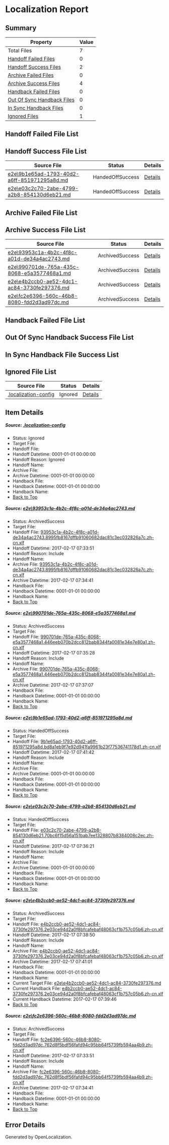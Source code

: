 # <a name='report-top'></a> Localization Report

## Summary
 Property | Value 
 -------- | ----- 
 Total Files | 7
[ Handoff Failed Files ](#handoff-failed-list)| 0
[ Handoff Success Files ](#handoff-success-list)| 2
[ Archive Failed Files ](#archive-failed-list)| 0
[ Archive Success Files ](#archive-success-list)| 4
[ Handback Failed Files ](#handback-failed-list)| 0
[ Out Of Sync Handback Files ](#outofsync-handback-success-list)| 0
[ In Sync Handback Files ](#insync-handback-success-list)| 0
[ Ignored Files ](#ignored-list)| 1

## <a name='handoff-failed-list'></a> Handoff Failed File List

## <a name='handoff-success-list'></a> Handoff Success File List
 Source File | Status | Details 
 ----------- | ------ | ------- 
 [e2e\9b1e65ad-1793-40d2-a6ff-851971295a8d.md](https://github.com/OpenLocalizationTestOrg/ol-test0/blob/dbf3e812a0e2cb011429f96cfacc72f64b895490/e2e/9b1e65ad-1793-40d2-a6ff-851971295a8d.md) | HandedOffSuccess | [Details](#50d00b012eba41adbc94bb855ac3c83be11e85343)
 [e2e\e03c2c70-2abe-4799-a2b8-854130d6eb21.md](https://github.com/OpenLocalizationTestOrg/ol-test0/blob/1a04130e2d4a2d05fa34e6f584b9edc2f230e44d/e2e/e03c2c70-2abe-4799-a2b8-854130d6eb21.md) | HandedOffSuccess | [Details](#1bf84c4f00a553bc798b9910295e650deec509664)

## <a name='archive-failed-list'></a> Archive Failed File List

## <a name='archive-success-list'></a> Archive Success File List
 Source File | Status | Details 
 ----------- | ------ | ------- 
 [e2e\93953c1a-4b2c-4f8c-a01d-de34a4ac2743.md](https://github.com/OpenLocalizationTestOrg/ol-test0/blob/1b41a53bfba8121a2e3df235bc9f908256e45374/e2e/93953c1a-4b2c-4f8c-a01d-de34a4ac2743.md) | ArchivedSuccess | [Details](#0e7711ac3bda5a8795795d949d701a953db429121)
 [e2e\990701de-765a-435c-8068-e5a3577468a1.md](https://github.com/OpenLocalizationTestOrg/ol-test0/blob/7b3a91c7df81906b6a8bb3d291dac5b84fd28a44/e2e/990701de-765a-435c-8068-e5a3577468a1.md) | ArchivedSuccess | [Details](#e43a2437ab4f4036ba7fd251d97ae8003966dbdd2)
 [e2e\e4b2ccb0-ae52-4dc1-ac84-3730fe297376.md](https://github.com/OpenLocalizationTestOrg/ol-test0/blob/3c700bd5eb7bf2266a9b3d93b36a56b789de324c/e2e/e4b2ccb0-ae52-4dc1-ac84-3730fe297376.md) | ArchivedSuccess | [Details](#1073cee1f2b87fdc24ef1d4b730bc7b7594dac375)
 [e2e\fc2e6396-560c-46b8-8080-fdd2d3ad97dc.md](https://github.com/OpenLocalizationTestOrg/ol-test0/blob/1b41a53bfba8121a2e3df235bc9f908256e45374/e2e/fc2e6396-560c-46b8-8080-fdd2d3ad97dc.md) | ArchivedSuccess | [Details](#6370574cf125dac078f0bcf21ba98e1766c48bf16)

## <a name='handback-failed-list'></a> Handback Failed File List

## <a name='outofsync-handback-success-list'></a> Out Of Sync Handback Success File List

## <a name='insync-handback-success-list'></a> In Sync Handback File Success List

## <a name='ignored-list'></a> Ignored File List
 Source File | Status | Details 
 ----------- | ------ | ------- 
 [.localization-config](https://github.com/OpenLocalizationTestOrg/ol-test0/blob/dbf3e812a0e2cb011429f96cfacc72f64b895490/.localization-config) | Ignored | [Details](#cb0632cf59c1387fc1742bfb9fa3c47f87e2e5c90)

## Item Details
##### <a name='cb0632cf59c1387fc1742bfb9fa3c47f87e2e5c90'></a> Source: [.localization-config](https://github.com/OpenLocalizationTestOrg/ol-test0/blob/dbf3e812a0e2cb011429f96cfacc72f64b895490/.localization-config)
* Status: Ignored
* Target File: 
* Handoff File: 
* Handoff Datetime: 0001-01-01 00:00:00
* Handoff Reason: Ignored
* Handoff Name: 
* Archive File: 
* Archive Datetime: 0001-01-01 00:00:00
* Handback File: 
* Handback Datetime: 0001-01-01 00:00:00
* Handback Name: 
* [Back to Top](#report-top)

##### <a name='0e7711ac3bda5a8795795d949d701a953db429121'></a> Source: [e2e\93953c1a-4b2c-4f8c-a01d-de34a4ac2743.md](https://github.com/OpenLocalizationTestOrg/ol-test0/blob/1b41a53bfba8121a2e3df235bc9f908256e45374/e2e/93953c1a-4b2c-4f8c-a01d-de34a4ac2743.md)
* Status: ArchivedSuccess
* Target File: 
* Handoff File: [93953c1a-4b2c-4f8c-a01d-de34a4ac2743.8995fb8167dffb91060682dac81c3ec032826a7c.zh-cn.xlf](https://github.com/OpenLocalizationTestOrg/ol-test0-handoff/blob/c4492e5f9550065af82b524295bb9f7ef8b468ac/ol-handoff/OpenLocalizationTestOrg/ol-test0-zhcn/xinjiang/ht/93953c1a-4b2c-4f8c-a01d-de34a4ac2743.8995fb8167dffb91060682dac81c3ec032826a7c.zh-cn.xlf)
* Handoff Datetime: 2017-02-17 07:33:51
* Handoff Reason: Include
* Handoff Name: 
* Archive File: [93953c1a-4b2c-4f8c-a01d-de34a4ac2743.8995fb8167dffb91060682dac81c3ec032826a7c.zh-cn.xlf](https://github.com/OpenLocalizationTestOrg/ol-test0-handoff/blob/4528e8e57ad57ae3fd7046ba203b42a9b532d6c7/ol-archive/OpenLocalizationTestOrg/ol-test0-zhcn/xinjiang/ht/93953c1a-4b2c-4f8c-a01d-de34a4ac2743.8995fb8167dffb91060682dac81c3ec032826a7c.zh-cn.xlf)
* Archive Datetime: 2017-02-17 07:34:41
* Handback File: 
* Handback Datetime: 0001-01-01 00:00:00
* Handback Name: 
* [Back to Top](#report-top)

##### <a name='e43a2437ab4f4036ba7fd251d97ae8003966dbdd2'></a> Source: [e2e\990701de-765a-435c-8068-e5a3577468a1.md](https://github.com/OpenLocalizationTestOrg/ol-test0/blob/7b3a91c7df81906b6a8bb3d291dac5b84fd28a44/e2e/990701de-765a-435c-8068-e5a3577468a1.md)
* Status: ArchivedSuccess
* Target File: 
* Handoff File: [990701de-765a-435c-8068-e5a3577468a1.446eeb070b2dcc812bab8344fa0081e34e7e80a1.zh-cn.xlf](https://github.com/OpenLocalizationTestOrg/ol-test0-handoff/blob/fb8808f6808f433d61e9553be684cc547f7d234c/ol-handoff/OpenLocalizationTestOrg/ol-test0-zhcn/xinjiang/ht/990701de-765a-435c-8068-e5a3577468a1.446eeb070b2dcc812bab8344fa0081e34e7e80a1.zh-cn.xlf)
* Handoff Datetime: 2017-02-17 07:35:28
* Handoff Reason: Include
* Handoff Name: 
* Archive File: [990701de-765a-435c-8068-e5a3577468a1.446eeb070b2dcc812bab8344fa0081e34e7e80a1.zh-cn.xlf](https://github.com/OpenLocalizationTestOrg/ol-test0-handoff/blob/962b258acd0e4683f216d2562f11e80757e9361a/ol-archive/OpenLocalizationTestOrg/ol-test0-zhcn/xinjiang/ht/990701de-765a-435c-8068-e5a3577468a1.446eeb070b2dcc812bab8344fa0081e34e7e80a1.zh-cn.xlf)
* Archive Datetime: 2017-02-17 07:37:07
* Handback File: 
* Handback Datetime: 0001-01-01 00:00:00
* Handback Name: 
* [Back to Top](#report-top)

##### <a name='50d00b012eba41adbc94bb855ac3c83be11e85343'></a> Source: [e2e\9b1e65ad-1793-40d2-a6ff-851971295a8d.md](https://github.com/OpenLocalizationTestOrg/ol-test0/blob/dbf3e812a0e2cb011429f96cfacc72f64b895490/e2e/9b1e65ad-1793-40d2-a6ff-851971295a8d.md)
* Status: HandedOffSuccess
* Target File: 
* Handoff File: [9b1e65ad-1793-40d2-a6ff-851971295a8d.bd8a1eb9f7e92d941fa9961b23f77536741178d1.zh-cn.xlf](https://github.com/OpenLocalizationTestOrg/ol-test0-handoff/blob/d87cceb4588d21a12f3f78803fd69078a88f995d/ol-handoff/OpenLocalizationTestOrg/ol-test0-zhcn/xinjiang/ht/9b1e65ad-1793-40d2-a6ff-851971295a8d.bd8a1eb9f7e92d941fa9961b23f77536741178d1.zh-cn.xlf)
* Handoff Datetime: 2017-02-17 07:41:42
* Handoff Reason: Include
* Handoff Name: 
* Archive File: 
* Archive Datetime: 0001-01-01 00:00:00
* Handback File: 
* Handback Datetime: 0001-01-01 00:00:00
* Handback Name: 
* [Back to Top](#report-top)

##### <a name='1bf84c4f00a553bc798b9910295e650deec509664'></a> Source: [e2e\e03c2c70-2abe-4799-a2b8-854130d6eb21.md](https://github.com/OpenLocalizationTestOrg/ol-test0/blob/1a04130e2d4a2d05fa34e6f584b9edc2f230e44d/e2e/e03c2c70-2abe-4799-a2b8-854130d6eb21.md)
* Status: HandedOffSuccess
* Target File: 
* Handoff File: [e03c2c70-2abe-4799-a2b8-854130d6eb21.70bc6f15d56a151bab7ee1328807b8384008c2ec.zh-cn.xlf](https://github.com/OpenLocalizationTestOrg/ol-test0-handoff/blob/93af701995d6752894046a16d5b5bcbde259e43a/ol-handoff/OpenLocalizationTestOrg/ol-test0-zhcn/xinjiang/ht/e03c2c70-2abe-4799-a2b8-854130d6eb21.70bc6f15d56a151bab7ee1328807b8384008c2ec.zh-cn.xlf)
* Handoff Datetime: 2017-02-17 07:36:21
* Handoff Reason: Include
* Handoff Name: 
* Archive File: 
* Archive Datetime: 0001-01-01 00:00:00
* Handback File: 
* Handback Datetime: 0001-01-01 00:00:00
* Handback Name: 
* [Back to Top](#report-top)

##### <a name='1073cee1f2b87fdc24ef1d4b730bc7b7594dac375'></a> Source: [e2e\e4b2ccb0-ae52-4dc1-ac84-3730fe297376.md](https://github.com/OpenLocalizationTestOrg/ol-test0/blob/3c700bd5eb7bf2266a9b3d93b36a56b789de324c/e2e/e4b2ccb0-ae52-4dc1-ac84-3730fe297376.md)
* Status: ArchivedSuccess
* Target File: 
* Handoff File: [e4b2ccb0-ae52-4dc1-ac84-3730fe297376.2e03ce94d2a0f8bfcafebaf48063cf1b757c05b6.zh-cn.xlf](https://github.com/OpenLocalizationTestOrg/ol-test0-handoff/blob/7b5a07287195489a11341b4bc8f5b169bee2e425/ol-handoff/OpenLocalizationTestOrg/ol-test0-zhcn/xinjiang/ht/e4b2ccb0-ae52-4dc1-ac84-3730fe297376.2e03ce94d2a0f8bfcafebaf48063cf1b757c05b6.zh-cn.xlf)
* Handoff Datetime: 2017-02-17 07:38:50
* Handoff Reason: Include
* Handoff Name: 
* Archive File: [e4b2ccb0-ae52-4dc1-ac84-3730fe297376.2e03ce94d2a0f8bfcafebaf48063cf1b757c05b6.zh-cn.xlf](https://github.com/OpenLocalizationTestOrg/ol-test0-handoff/blob/2e1aa4cd5227113443cab5dbb636c3d9dc2433aa/ol-archive/OpenLocalizationTestOrg/ol-test0-zhcn/xinjiang/ht/e4b2ccb0-ae52-4dc1-ac84-3730fe297376.2e03ce94d2a0f8bfcafebaf48063cf1b757c05b6.zh-cn.xlf)
* Archive Datetime: 2017-02-17 07:41:01
* Handback File: 
* Handback Datetime: 0001-01-01 00:00:00
* Handback Name: 
* Current Target File: [e2e\e4b2ccb0-ae52-4dc1-ac84-3730fe297376.md](https://github.com/OpenLocalizationTestOrg/ol-test0-zhcn/blob/a49621e724b85837b422273275d067a2e730f79c/e2e/e4b2ccb0-ae52-4dc1-ac84-3730fe297376.md)
* Current Handback File: [e4b2ccb0-ae52-4dc1-ac84-3730fe297376.2e03ce94d2a0f8bfcafebaf48063cf1b757c05b6.zh-cn.xlf](https://github.com/OpenLocalizationTestOrg/ol-test0-handback/blob/eee3355c214b86824b132b81e96f13a57993064e/ol-handback/OpenLocalizationTestOrg/ol-test0-zhcn/xinjiang/ht/e4b2ccb0-ae52-4dc1-ac84-3730fe297376.2e03ce94d2a0f8bfcafebaf48063cf1b757c05b6.zh-cn.xlf)
* Current Handback Datetime: 2017-02-17 07:39:46
* [Back to Top](#report-top)

##### <a name='6370574cf125dac078f0bcf21ba98e1766c48bf16'></a> Source: [e2e\fc2e6396-560c-46b8-8080-fdd2d3ad97dc.md](https://github.com/OpenLocalizationTestOrg/ol-test0/blob/1b41a53bfba8121a2e3df235bc9f908256e45374/e2e/fc2e6396-560c-46b8-8080-fdd2d3ad97dc.md)
* Status: ArchivedSuccess
* Target File: 
* Handoff File: [fc2e6396-560c-46b8-8080-fdd2d3ad97dc.762d8f5bdf56fafd94c95bb64f5739fb594aa4b9.zh-cn.xlf](https://github.com/OpenLocalizationTestOrg/ol-test0-handoff/blob/c4492e5f9550065af82b524295bb9f7ef8b468ac/ol-handoff/OpenLocalizationTestOrg/ol-test0-zhcn/xinjiang/ht/fc2e6396-560c-46b8-8080-fdd2d3ad97dc.762d8f5bdf56fafd94c95bb64f5739fb594aa4b9.zh-cn.xlf)
* Handoff Datetime: 2017-02-17 07:33:51
* Handoff Reason: Include
* Handoff Name: 
* Archive File: [fc2e6396-560c-46b8-8080-fdd2d3ad97dc.762d8f5bdf56fafd94c95bb64f5739fb594aa4b9.zh-cn.xlf](https://github.com/OpenLocalizationTestOrg/ol-test0-handoff/blob/4528e8e57ad57ae3fd7046ba203b42a9b532d6c7/ol-archive/OpenLocalizationTestOrg/ol-test0-zhcn/xinjiang/ht/fc2e6396-560c-46b8-8080-fdd2d3ad97dc.762d8f5bdf56fafd94c95bb64f5739fb594aa4b9.zh-cn.xlf)
* Archive Datetime: 2017-02-17 07:34:41
* Handback File: 
* Handback Datetime: 0001-01-01 00:00:00
* Handback Name: 
* [Back to Top](#report-top)


## Error Details

Generated by OpenLocalization.
